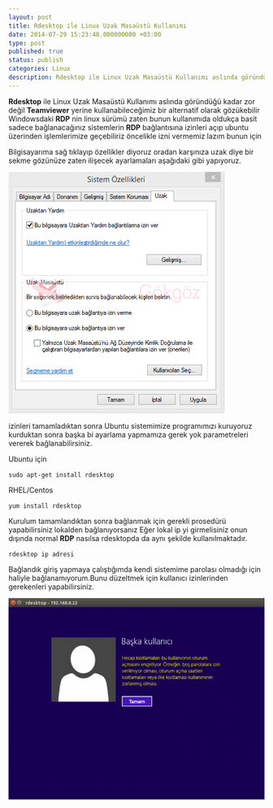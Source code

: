 ```yaml
---
layout: post
title: Rdesktop ile Linux Uzak Masaüstü Kullanımı
date: 2014-07-29 15:23:48.000000000 +03:00
type: post
published: true
status: publish
categories: Linux
description: Rdesktop ile Linux Uzak Masaüstü Kullanımı aslında göründüğü kadar zor değil Teamviewer yerine kullanabileceğimiz bir alternatif olarak gözükebilir
---
```

**Rdesktop** ile Linux Uzak Masaüstü Kullanımı aslında göründüğü kadar zor değil **Teamviewer** yerine kullanabileceğimiz bir alternatif olarak gözükebilir Windowsdaki **RDP** nin linux sürümü zaten bunun kullanımıda oldukça basit sadece bağlanacağınız sistemlerin **RDP** bağlantısına izinleri açıp ubuntu üzerinden işlemlerimize geçebiliriz öncelikle izni vermemiz lazım bunun için

Bilgisayarıma sağ tıklayıp özellikler diyoruz oradan karşınıza uzak diye bir sekme gözünüze zaten ilişecek ayarlamaları aşağıdaki gibi yapıyoruz.

![rdekstopuzakmasaustugorsel1](/assets/rdekstopuzakmasaustugorsel1.png)

izinleri tamamladıktan sonra Ubuntu sistemimize programımızı kuruyoruz kurduktan sonra başka bi ayarlama yapmamıza gerek yok parametreleri vererek bağlanabilirsiniz.

Ubuntu için

    sudo apt-get install rdesktop

RHEL/Centos

    yum install rdesktop

Kurulum tamamlandıktan sonra bağlanmak için gerekli prosedürü yapabilirsiniz lokalden bağlanıyorsanız Eğer lokal ip yi girmelisiniz onun dışında normal **RDP** nasılsa rdesktopda da aynı şekilde kullanılmaktadır.

    rdesktop ip adresi

Bağlandık giriş yapmaya çalıştığımda kendi sistemime parolası olmadığı için haliyle bağlanamıyorum.Bunu düzeltmek için kullanıcı izinlerinden gerekenleri yapabilirsiniz.

![rdekstopuzakmasaustugorsel2](/assets/rdekstopuzakmasaustugorsel2-732x576.png)
